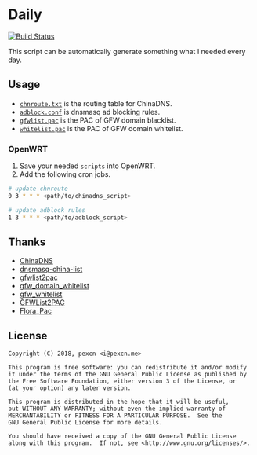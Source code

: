 # Daily

[![Build Status](https://travis-ci.org/pexcn/daily.svg?branch=master)](https://travis-ci.org/pexcn/daily)

This script can be automatically generate something what I needed every day.

## Usage

- [`chnroute.txt`](https://pexcn.me/daily/chnroute/chnroute.txt) is the routing table for ChinaDNS.
- [`adblock.conf`](https://pexcn.me/daily/dnsmasq/adblock.conf) is dnsmasq ad blocking rules.
- [`gfwlist.pac`](https://pexcn.me/daily/pac/gfwlist.pac) is the PAC of GFW domain blacklist.
- [`whitelist.pac`](https://pexcn.me/daily/pac/whitelist.pac) is the PAC of GFW domain whitelist.

### OpenWRT

1. Save your needed `scripts` into OpenWRT.
2. Add the following cron jobs.

```bash
# update chnroute
0 3 * * * <path/to/chinadns_script>

# update adblock rules
1 3 * * * <path/to/adblock_script>
```

## Thanks

- [ChinaDNS](https://github.com/shadowsocks/ChinaDNS)
- [dnsmasq-china-list](https://github.com/felixonmars/dnsmasq-china-list)
- [gfwlist2pac](https://github.com/clowwindy/gfwlist2pac)
- [gfw_domain_whitelist](https://github.com/R0uter/gfw_domain_whitelist)
- [gfw_whitelist](https://github.com/breakwa11/gfw_whitelist)
- [GFWList2PAC](https://github.com/breakwa11/GFWList2PAC)
- [Flora_Pac](https://github.com/Leask/Flora_Pac)

## License

```
Copyright (C) 2018, pexcn <i@pexcn.me>

This program is free software: you can redistribute it and/or modify
it under the terms of the GNU General Public License as published by
the Free Software Foundation, either version 3 of the License, or
(at your option) any later version.

This program is distributed in the hope that it will be useful,
but WITHOUT ANY WARRANTY; without even the implied warranty of
MERCHANTABILITY or FITNESS FOR A PARTICULAR PURPOSE.  See the
GNU General Public License for more details.

You should have received a copy of the GNU General Public License
along with this program.  If not, see <http://www.gnu.org/licenses/>.
```

